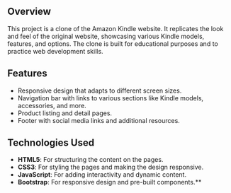 ## Overview

This project is a clone of the Amazon Kindle website. It replicates the look and feel of the original website, showcasing various Kindle models, features, and options. The clone is built for educational purposes and to practice web development skills.

## Features

- Responsive design that adapts to different screen sizes.
- Navigation bar with links to various sections like Kindle models, accessories, and more.
- Product listing and detail pages.
- Footer with social media links and additional resources.

## Technologies Used

- **HTML5**: For structuring the content on the pages.
- **CSS3**: For styling the pages and making the design responsive.
- **JavaScript**: For adding interactivity and dynamic content.
- **Bootstrap**: For responsive design and pre-built components.**
